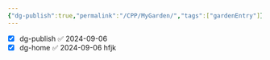 ```yaml
---
{"dg-publish":true,"permalink":"/CPP/MyGarden/","tags":["gardenEntry"]}
---
```




- [x] dg-publish ✅ 2024-09-06
- [x] dg-home ✅ 2024-09-06
hfjk